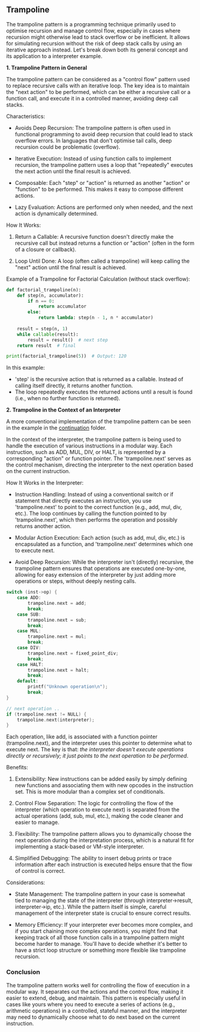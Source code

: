 
## Trampoline

The trampoline pattern is a programming technique primarily used to optimise recursion and manage control flow,
especially in cases where recursion might otherwise lead to stack overflow or be inefficient. It allows for
simulating recursion without the risk of deep stack calls by using an iterative approach instead. Let's break
down both its general concept and its application to a interpreter example.


__1. Trampoline Pattern in General__

The trampoline pattern can be considered as a "control flow" pattern used to replace recursive calls with an
iterative loop. The key idea is to maintain the "next action" to be performed, which can be either a recursive
call or a function call, and execute it in a controlled manner, avoiding deep call stacks.

Characteristics:

- Avoids Deep Recursion: The trampoline pattern is often used in functional programming to avoid deep recursion
  that could lead to stack overflow errors. In languages that don't optimise tail calls, deep recursion could
  be problematic (overflow).

- Iterative Execution: Instead of using function calls to implement recursion, the trampoline pattern uses a
  loop that "repeatedly" executes the next action until the final result is achieved.

- Composable: Each "step" or "action" is returned as another "action" or "function" to be performed. This
  makes it easy to compose different actions.

- Lazy Evaluation: Actions are performed only when needed, and the next action is dynamically determined.


How It Works:

1. Return a Callable: A recursive function doesn't directly make the recursive call but instead returns
   a function or "action" (often in the form of a closure or callback).

2. Loop Until Done: A loop (often called a trampoline) will keep calling the "next" action until the final
   result is achieved.

Example of a Trampoline for Factorial Calculation (without stack overflow):

```python
def factorial_trampoline(n):
    def step(n, accumulator):
        if n == 0:
            return accumulator
        else:
            return lambda: step(n - 1, n * accumulator)
    
    result = step(n, 1)
    while callable(result):
        result = result()  # next step
    return result  # final

print(factorial_trampoline(5))  # Output: 120
```

In this example:
- 'step' is the recursive action that is returned as a callable. Instead of
  calling itself directly, it returns another function.
- The loop repeatedly executes the returned actions until a result is found
  (i.e., when no further function is returned).


__2. Trampoline in the Context of an Interpreter__

A more conventional implementation of the trampoline pattern can be seen in the example in the
[continuation](./../continue/) folder.

In the context of the interpreter, the trampoline pattern is being used to handle the execution of various
instructions in a modular way. Each instruction, such as ADD, MUL, DIV, or HALT, is represented by a
corresponding "action" or function pointer. The 'trampoline.next' serves as the control mechanism, directing
the interpreter to the next operation based on the current instruction.

How It Works in the Interpreter:

- Instruction Handling: Instead of using a conventional switch or if statement that directly executes an
  instruction, you use 'trampoline.next' to point to the correct function (e.g., add, mul, div, etc.).
  The loop continues by calling the function pointed to by 'trampoline.next', which then performs the
  operation and possibly returns another action.

- Modular Action Execution: Each action (such as add, mul, div, etc.) is encapsulated as a function, and
  'trampoline.next' determines which one to execute next.

- Avoid Deep Recursion: While the interpreter isn't (directly) recursive, the trampoline pattern ensures
  that operations are executed one-by-one, allowing for easy extension of the interpreter by just adding
  more operations or steps, without deeply nesting calls.

```c
switch (inst->op) {
    case ADD:
        trampoline.next = add;
        break;
    case SUB:
        trampoline.next = sub;
        break;
    case MUL:
        trampoline.next = mul;
        break;
    case DIV:
        trampoline.next = fixed_point_div;
        break;
    case HALT:
        trampoline.next = halt;
        break;
    default:
        printf("Unknown operation\n");
        break;
}

// next operation ..
if (trampoline.next != NULL) {
    trampoline.next(interpreter);
}
```

Each operation, like add, is associated with a function pointer (trampoline.next), and the interpreter
uses this pointer to determine what to execute next. The key is that: *the interpreter doesn't execute
operations directly or recursively; it just points to the next operation to be performed*.


Benefits:

1. Extensibility: New instructions can be added easily by simply defining new functions and associating
   them with new opcodes in the instruction set. This is more modular than a complex set of conditionals.

2. Control Flow Separation: The logic for controlling the flow of the interpreter (which operation to
   execute next) is separated from the actual operations (add, sub, mul, etc.), making the code cleaner
   and easier to manage.

3. Flexibility: The trampoline pattern allows you to dynamically choose the next operation during the
   interpretation process, which is a natural fit for implementing a stack-based or VM-style interpreter.

4. Simplified Debugging: The ability to insert debug prints or trace information after each instruction
   is executed helps ensure that the flow of control is correct.

Considerations:

- State Management: The trampoline pattern in your case is somewhat tied to managing the state of the
  interpreter (through interpreter->result, interpreter->ip, etc.). While the pattern itself is simple,
  careful management of the interpreter state is crucial to ensure correct results.

- Memory Efficiency: If your interpreter ever becomes more complex, and if you start chaining more complex
  operations, you might find that keeping track of all those function calls in a trampoline pattern might
  become harder to manage. You'll have to decide whether it's better to have a strict loop structure or
  something more flexible like trampoline recursion.


### Conclusion

The trampoline pattern works well for controlling the flow of execution in a modular way. It separates
out the actions and the control flow, making it easier to extend, debug, and maintain. This pattern is
especially useful in cases like yours where you need to execute a series of actions (e.g., arithmetic
operations) in a controlled, stateful manner, and the interpreter may need to dynamically choose what
to do next based on the current instruction.
